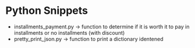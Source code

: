 # Python Snippets

- installments_payment.py -> function to determine if it is worth it to pay in installments or no installments (with discount)
- pretty_print_json.py -> function to print a dictionary identened
